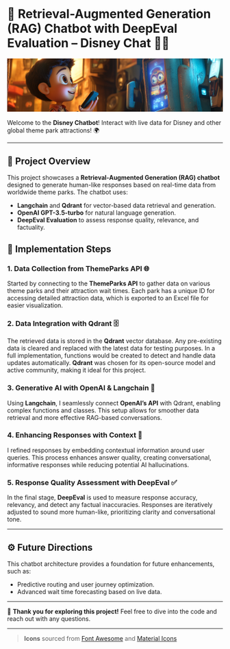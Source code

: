 # 🎢 Retrieval-Augmented Generation (RAG) Chatbot with DeepEval Evaluation – Disney Chat 🧑‍🚀

![Disney Chatbot](https://github.com/roangws/disney-chat/blob/main/chat.png)

Welcome to the **Disney Chatbot**! Interact with live data for Disney and other global theme park attractions!  🌍 

---

## 📌 Project Overview

This project showcases a **Retrieval-Augmented Generation (RAG) chatbot** designed to generate human-like responses based on real-time data from worldwide theme parks. The chatbot uses:
- **Langchain** and **Qdrant** for vector-based data retrieval and generation.
- **OpenAI GPT-3.5-turbo** for natural language generation.
- **DeepEval Evaluation** to assess response quality, relevance, and factuality.

## 🚀 Implementation Steps

### 1. Data Collection from ThemeParks API 🌐
Started by connecting to the **ThemeParks API** to gather data on various theme parks and their attraction wait times. Each park has a unique ID for accessing detailed attraction data, which is exported to an Excel file for easier visualization.

### 2. Data Integration with Qdrant 🗄️
The retrieved data is stored in the **Qdrant** vector database. Any pre-existing data is cleared and replaced with the latest data for testing purposes. In a full implementation, functions would be created to detect and handle data updates automatically. **Qdrant** was chosen for its open-source model and active community, making it ideal for this project.

### 3. Generative AI with OpenAI & Langchain 🤖
Using **Langchain**, I seamlessly connect **OpenAI’s API** with Qdrant, enabling complex functions and classes. This setup allows for smoother data retrieval and more effective RAG-based conversations.

### 4. Enhancing Responses with Context 📝
I refined responses by embedding contextual information around user queries. This process enhances answer quality, creating conversational, informative responses while reducing potential AI hallucinations.

### 5. Response Quality Assessment with DeepEval ✅
In the final stage, **DeepEval** is used to measure response accuracy, relevancy, and detect any factual inaccuracies. Responses are iteratively adjusted to sound more human-like, prioritizing clarity and conversational tone.


---

## ⚙️ Future Directions
This chatbot architecture provides a foundation for future enhancements, such as:
- Predictive routing and user journey optimization.
- Advanced wait time forecasting based on live data.

---

🎉 **Thank you for exploring this project!** Feel free to dive into the code and reach out with any questions.

--- 

> **Icons** sourced from [Font Awesome](https://fontawesome.com/) and [Material Icons](https://material.io/resources/icons/)
